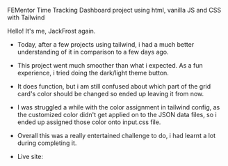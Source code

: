 FEMentor Time Tracking Dashboard project using html, vanilla JS and CSS with Tailwind 

Hello! It's me, JackFrost again.

- Today, after a few projects using tailwind, i had a much better understanding of it in comparison to a few days ago. 
- This project went much smoother than what i expected. As a fun experience, i tried doing the dark/light theme button. 
- It does function, but i am still confused about which part of the grid card's color should be changed so ended up leaving it from now.
- I was struggled a while with the color assignment in tailwind config, as the customized color didn't get applied on to the JSON data files, 
so i ended up assigned those color onto input.css file.
- Overall this was a really entertained challenge to do, i had learnt a lot during completing it.

- Live site: 
